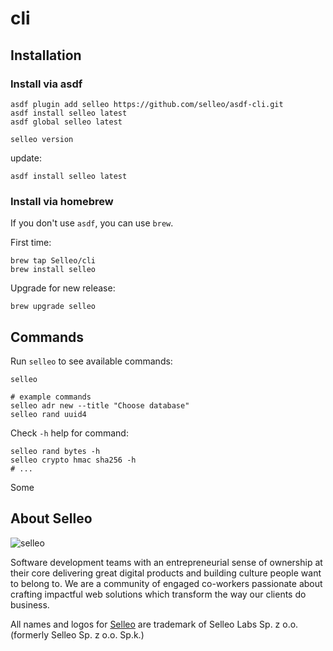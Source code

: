 # cli

## Installation

### Install via asdf

```shell
asdf plugin add selleo https://github.com/selleo/asdf-cli.git
asdf install selleo latest
asdf global selleo latest

selleo version
```

update:
```shell
asdf install selleo latest
```

### Install via homebrew

If you don't use `asdf`, you can use `brew`.

First time:
```
brew tap Selleo/cli
brew install selleo
```

Upgrade for new release:
```
brew upgrade selleo
```

## Commands

Run `selleo` to see available commands:

```shell
selleo

# example commands
selleo adr new --title "Choose database"
selleo rand uuid4
```

Check `-h` help for command:

```shell
selleo rand bytes -h
selleo crypto hmac sha256 -h
# ...
```

Some 

## About Selleo

![selleo](https://raw.githubusercontent.com/Selleo/selleo-resources/master/public/github_footer.png)

Software development teams with an entrepreneurial sense of ownership at their core delivering great digital products and building culture people want to belong to. We are a community of engaged co-workers passionate about crafting impactful web solutions which transform the way our clients do business.

All names and logos for [Selleo](https://selleo.com/about) are trademark of Selleo Labs Sp. z o.o. (formerly Selleo Sp. z o.o. Sp.k.)

